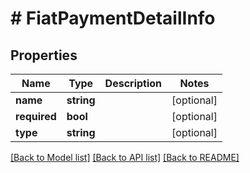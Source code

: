 # # FiatPaymentDetailInfo

## Properties

Name | Type | Description | Notes
------------ | ------------- | ------------- | -------------
**name** | **string** |  | [optional]
**required** | **bool** |  | [optional]
**type** | **string** |  | [optional]

[[Back to Model list]](../../README.md#models) [[Back to API list]](../../README.md#endpoints) [[Back to README]](../../README.md)
